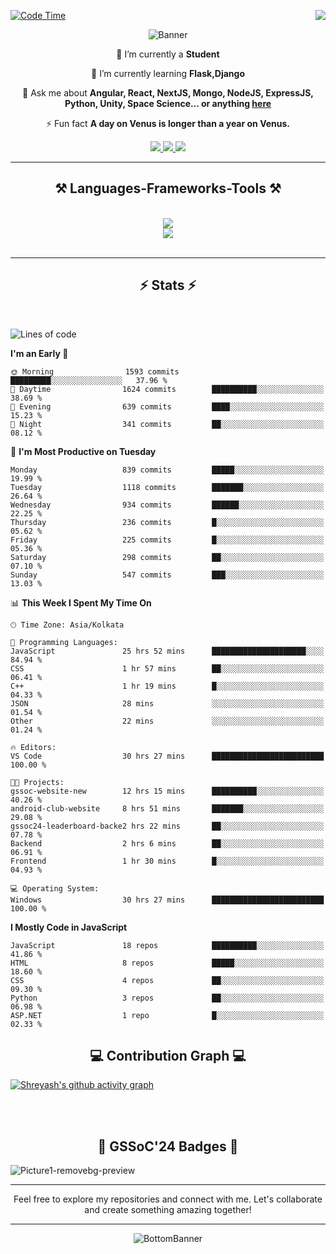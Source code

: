 <div>
 
<img align="right" src="https://visitor-badge.laobi.icu/badge?page_id=shreyash3087.shreyash3087" />

 [![Code Time](https://wakatime.com/badge/user/cd5f70df-e644-46f4-a03b-e1ce78615131.svg)](https://wakatime.com/@cd5f70df-e644-46f4-a03b-e1ce78615131)
 
</div>


<div align="center">
 
![Banner](https://github.com/user-attachments/assets/fe33d289-b057-4d85-ad76-3103802aa9e1)

</div>


<div align="center">
 
 🔭 I’m currently a **Student** 
 
 🌱 I’m currently learning **Flask,Django**

💬 Ask me about **Angular, React, NextJS, Mongo, NodeJS, ExpressJS, Python, Unity, Space Science... or anything [here](https://github.com/shreyash3087/shreyash3087/issues)**

⚡ Fun fact **A day on Venus is longer than a year on Venus.**

</div>
 
<div align="center"> 
  <a href="mailto:shreyash3087@gmail.com">
    <img src="https://img.shields.io/badge/Gmail-333333?style=for-the-badge&logo=gmail&logoColor=red" />
  </a>
  <a href="https://www.linkedin.com/in/shreyash-srivastava-1a1161280" target="_blank">
    <img src="https://img.shields.io/badge/LinkedIn-0077B5?style=for-the-badge&logo=linkedin&logoColor=white" target="_blank" />
  </a>
  <a href="https://github.com/shreyash3087" target="_blank">
     <img src="https://img.shields.io/badge/Github-FF5722?style=for-the-badge&logo=github&logoColor=white" target="_blank" />
  </a>
</div>
<hr/>
 
<h2 align="center">⚒️ Languages-Frameworks-Tools ⚒️</h2>
<br/>
<div align="center">
    <img src="https://skillicons.dev/icons?i=react,bootstrap,html,css,vscode,github,figma,cpp,vercel,netlify" /><br>
    <img src="https://skillicons.dev/icons?i=tailwind,git,nodejs,python,javascript,typescript,express,firebase,mongodb,nextjs,unity,azure,blender" /><br>
</div>

<br/>
<hr/>

<h2 align="center">⚡ Stats ⚡</h2>

<br>
<div>
 
 
<!--START_SECTION:waka-->
![Lines of code](https://img.shields.io/badge/From%20Hello%20World%20I%27ve%20Written-1.1%20million%20lines%20of%20code-blue)

**I'm an Early 🐤** 

```text
🌞 Morning                1593 commits        █████████░░░░░░░░░░░░░░░░   37.96 % 
🌆 Daytime                1624 commits        ██████████░░░░░░░░░░░░░░░   38.69 % 
🌃 Evening                639 commits         ████░░░░░░░░░░░░░░░░░░░░░   15.23 % 
🌙 Night                  341 commits         ██░░░░░░░░░░░░░░░░░░░░░░░   08.12 % 
```
📅 **I'm Most Productive on Tuesday** 

```text
Monday                   839 commits         █████░░░░░░░░░░░░░░░░░░░░   19.99 % 
Tuesday                  1118 commits        ███████░░░░░░░░░░░░░░░░░░   26.64 % 
Wednesday                934 commits         ██████░░░░░░░░░░░░░░░░░░░   22.25 % 
Thursday                 236 commits         █░░░░░░░░░░░░░░░░░░░░░░░░   05.62 % 
Friday                   225 commits         █░░░░░░░░░░░░░░░░░░░░░░░░   05.36 % 
Saturday                 298 commits         ██░░░░░░░░░░░░░░░░░░░░░░░   07.10 % 
Sunday                   547 commits         ███░░░░░░░░░░░░░░░░░░░░░░   13.03 % 
```


📊 **This Week I Spent My Time On** 

```text
🕑︎ Time Zone: Asia/Kolkata

💬 Programming Languages: 
JavaScript               25 hrs 52 mins      █████████████████████░░░░   84.94 % 
CSS                      1 hr 57 mins        ██░░░░░░░░░░░░░░░░░░░░░░░   06.41 % 
C++                      1 hr 19 mins        █░░░░░░░░░░░░░░░░░░░░░░░░   04.33 % 
JSON                     28 mins             ░░░░░░░░░░░░░░░░░░░░░░░░░   01.54 % 
Other                    22 mins             ░░░░░░░░░░░░░░░░░░░░░░░░░   01.24 % 

🔥 Editors: 
VS Code                  30 hrs 27 mins      █████████████████████████   100.00 % 

🐱‍💻 Projects: 
gssoc-website-new        12 hrs 15 mins      ██████████░░░░░░░░░░░░░░░   40.26 % 
android-club-website     8 hrs 51 mins       ███████░░░░░░░░░░░░░░░░░░   29.08 % 
gssoc24-leaderboard-backe2 hrs 22 mins       ██░░░░░░░░░░░░░░░░░░░░░░░   07.78 % 
Backend                  2 hrs 6 mins        ██░░░░░░░░░░░░░░░░░░░░░░░   06.91 % 
Frontend                 1 hr 30 mins        █░░░░░░░░░░░░░░░░░░░░░░░░   04.93 % 

💻 Operating System: 
Windows                  30 hrs 27 mins      █████████████████████████   100.00 % 
```

**I Mostly Code in JavaScript** 

```text
JavaScript               18 repos            ██████████░░░░░░░░░░░░░░░   41.86 % 
HTML                     8 repos             █████░░░░░░░░░░░░░░░░░░░░   18.60 % 
CSS                      4 repos             ██░░░░░░░░░░░░░░░░░░░░░░░   09.30 % 
Python                   3 repos             ██░░░░░░░░░░░░░░░░░░░░░░░   06.98 % 
ASP.NET                  1 repo              █░░░░░░░░░░░░░░░░░░░░░░░░   02.33 % 
```




<!--END_SECTION:waka-->

</div>

<div>
  <div align="center" ><h2 align="center">💻 Contribution Graph 💻</h2></div>
 
  [![Shreyash's github activity graph](https://github-readme-activity-graph.vercel.app/graph?username=shreyash3087&hide_border=true&theme=github)](https://github.com/ashutosh00710/github-readme-activity-graph)
 
</div>

<br/><br/>

<h2 align="center">🔰 GSSoC'24 Badges 🔰</h2>

![Picture1-removebg-preview](https://github.com/user-attachments/assets/4ece96a5-043a-44df-b51b-40738d3603ff)

<div align="center"> 
  <hr/>
  Feel free to explore my repositories and connect with me. Let's collaborate and create something amazing together!
  <hr/>
</div>

<div align="center">
 
![BottomBanner](https://github.com/user-attachments/assets/7afe064f-9b9f-401d-bec1-35c8625bb3dc)

</div>

